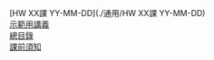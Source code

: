 [HW XX課 YY-MM-DD](./通用/HW XX課 YY-MM-DD)  
[示範用講義](./通用/示範用講義)  
[總目錄](./通用/總目錄)  
[課前須知](./通用/課前須知)  
